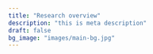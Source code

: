 ```yaml
---
title: "Research overview"
description: "this is meta description"
draft: false
bg_image: "images/main-bg.jpg"
---
```

